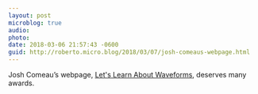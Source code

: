 ```yaml
---
layout: post
microblog: true
audio: 
photo: 
date: 2018-03-06 21:57:43 -0600
guid: http://roberto.micro.blog/2018/03/07/josh-comeaus-webpage.html
---
```

Josh Comeau’s webpage, [Let's Learn About Waveforms](https://pudding.cool/2018/02/waveforms/), deserves many awards. 
